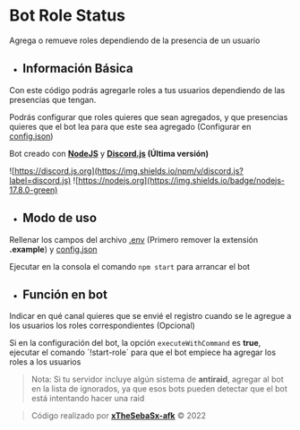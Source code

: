 # Bot Role Status

Agrega o remueve roles dependiendo de la presencia de un usuario

- ## Información Básica

Con este código podrás agregarle roles a tus usuarios dependiendo de las presencias que tengan.

Podrás configurar que roles quieres que sean agregados, y que presencias quieres que el bot lea para que este sea agregado (Configurar en [config.json](./src/data/config.example.json))

Bot creado con **[NodeJS](https://nodejs.org)** y **[Discord.js](https://discord.js.org/) (Última versión)**

![https://discord.js.org](https://img.shields.io/npm/v/discord.js?label=discord.js)
![https://nodejs.org](https://img.shields.io/badge/nodejs-17.8.0-green)

- ## Modo de uso

Rellenar los campos del archivo [.env](./.env.example) (Primero remover la extensión **.example**) y [config.json](./src/data/config.example.json)

Ejecutar en la consola el comando `npm start` para arrancar el bot

- ## Función en bot

Indicar en qué canal quieres que se envié el registro cuando se le agregue a los usuarios los roles correspondientes (Opcional)

Si en la configuración del bot, la opción `executeWithCommand` es **true**, ejecutar el comando ´!start-role´ para que el bot empiece ha agregar los roles a los usuarios

> Nota:
Si tu servidor incluye algún sistema de **antiraid**, agregar al bot en la lista de ignorados, ya que esos bots pueden detectar que el bot está intentando hacer una raid

> Código realizado por **[xTheSebaSx-afk](https://github.com/xTheSebaSx-afk/)** ©️ 2022